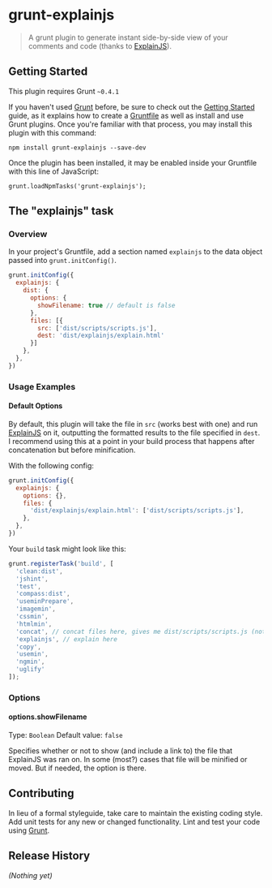 # grunt-explainjs

> A grunt plugin to generate instant side-by-side view of your comments and code (thanks to [ExplainJS](http://www.explainjs.com)).

## Getting Started
This plugin requires Grunt `~0.4.1`

If you haven't used [Grunt](http://gruntjs.com/) before, be sure to check out the [Getting Started](http://gruntjs.com/getting-started) guide, as it explains how to create a [Gruntfile](http://gruntjs.com/sample-gruntfile) as well as install and use Grunt plugins. Once you're familiar with that process, you may install this plugin with this command:

`npm install grunt-explainjs --save-dev`


Once the plugin has been installed, it may be enabled inside your Gruntfile with this line of JavaScript:

`grunt.loadNpmTasks('grunt-explainjs');`

## The "explainjs" task

### Overview
In your project's Gruntfile, add a section named `explainjs` to the data object passed into `grunt.initConfig()`.

```js
grunt.initConfig({
  explainjs: {
    dist: {
      options: {
        showFilename: true // default is false
      },
      files: [{
        src: ['dist/scripts/scripts.js'],
        dest: 'dist/explainjs/explain.html'
      }]
    },
  },
})
```

### Usage Examples

#### Default Options
By default, this plugin will take the file in `src` (works best with one) and run [ExplainJS](http://www.explainjs.com) on it, outputting the formatted results to the file specified in `dest`. I recommend using this at a point in your build process that happens after concatenation but before minification.

With the following config:
```js
grunt.initConfig({
  explainjs: {
    options: {},
    files: {
      'dist/explainjs/explain.html': ['dist/scripts/scripts.js'],
    },
  },
})
```

Your `build` task might look like this:

```js
grunt.registerTask('build', [
  'clean:dist',
  'jshint',
  'test',
  'compass:dist',
  'useminPrepare',
  'imagemin',
  'cssmin',
  'htmlmin',
  'concat', // concat files here, gives me dist/scripts/scripts.js (not minified)
  'explainjs', // explain here
  'copy',
  'usemin',
  'ngmin',
  'uglify'
]);
```
### Options
#### options.showFilename
Type: `Boolean`
Default value: `false`

Specifies whether or not to show (and include a link to) the file that ExplainJS was ran on.  In some (most?) cases that file will be minified or moved.  But if needed, the option is there.


## Contributing
In lieu of a formal styleguide, take care to maintain the existing coding style. Add unit tests for any new or changed functionality. Lint and test your code using [Grunt](http://gruntjs.com/).

## Release History
_(Nothing yet)_


